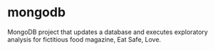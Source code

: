 # mongodb

MongoDB project that updates a database and executes exploratory analysis for fictitious food magazine, Eat Safe, Love.
